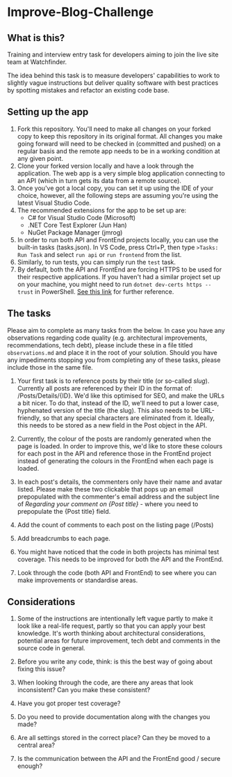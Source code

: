 # Improve-Blog-Challenge
## What is this?
Training and interview entry task for developers aiming to join the live site team at Watchfinder. 

The idea behind this task is to measure developers' capabilities to work to slightly vague instructions but deliver quality software with best practices by spotting mistakes and refactor an existing code base.

## Setting up the app
1. Fork this repository. You'll need to make all changes on your forked copy to keep this repository in its original format. All changes you make going forward will need to be checked in (committed and pushed) on a regular basis and the remote app needs to be in a working condition at any given point. 
2. Clone your forked version locally and have a look through the application. The web app is a very simple blog application connecting to an API (which in turn gets its data from a remote source). 
3. Once you've got a local copy, you can set it up using the IDE of your choice, however, all the following steps are assuming you're using the latest Visual Studio Code. 
4. The recommended extensions for the app to be set up are:
    * C# for Visual Studio Code (Microsoft)
    * .NET Core Test Explorer (Jun Han)
    * NuGet Package Manager (jmrog)
5. In order to run both API and FrontEnd projects locally, you can use the built-in tasks (tasks.json). In VS Code, press Ctrl+P, then type ```>Tasks: Run Task``` and select ```run api``` or ```run frontend``` from the list. 
6. Similarly, to run tests, you can simply run the ```test``` task. 
7. By default, both the API and FrontEnd are forcing HTTPS to be used for their respective applications. If you haven't had a similar project set up on your machine, you might need to run ```dotnet dev-certs https --trust``` in PowerShell. [See this link](https://www.hanselman.com/blog/CommentView.aspx?guid=80ff6163-d06b-43a2-b1b1-f75c4fefdb10)  for further reference.

## The tasks
Please aim to complete as many tasks from the below. In case you have any observations regarding code quality (e.g. architectural improvements, recommendations, tech debt), please include these in a file titled ```observations.md``` and place it in the root of your solution. Should you have any impediments stopping you from completing any of these tasks, please include those in the same file.

1. Your first task is to reference posts by their title (or so-called *slug*). Currently all posts are referenced by their ID in the format of: /Posts/Details/{ID}. We'd like this optimised for SEO, and make the URLs a bit nicer. To do that, instead of the ID, we'll need to put a lower case, hyphenated version of the title (the slug). This also needs to be URL-friendly, so that any special characters are eliminated from it. Ideally, this needs to be stored as a new field in the Post object in the API.

2. Currently, the colour of the posts are randomly generated when the page is loaded. In order to improve this, we'd like to store these colours for each post in the API and reference those in the FrontEnd project instead of generating the colours in the FrontEnd when each page is loaded.

3. In each post's details, the commenters only have their name and avatar listed. Please make these two clickable that pops up an email prepopulated with the commenter's email address and the subject line of *Regarding your comment on {Post title}* - where you need to prepopulate the {Post title} field.

4. Add the count of comments to each post on the listing page (/Posts)

5. Add breadcrumbs to each page.

6. You might have noticed that the code in both projects has minimal test coverage. This needs to be improved for both the API and the FrontEnd.

7. Look through the code (both API and FrontEnd) to see where you can make improvements or standardise areas.

## Considerations

1. Some of the instructions are intentionally left vague partly to make it look like a real-life request, partly so that you can apply your best knowledge. It's worth thinking about architectural considerations, potential areas for future improvement, tech debt and comments in the source code in general.

2. Before you write any code, think: is this the best way of going about fixing this issue?
   
3. When looking through the code, are there any areas that look inconsistent? Can you make these consistent?
   
4. Have you got proper test coverage?

5. Do you need to provide documentation along with the changes you made?

6. Are all settings stored in the correct place? Can they be moved to a central area?

7. Is the communication between the API and the FrontEnd good / secure enough?
